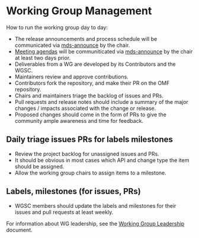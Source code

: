 # Working Group Management 

How to run the working group day to day:

* The release announcements and process schedule will be communicated via [mds-announce](https://groups.google.com/a/groups.openmobilityfoundation.org/forum/#!forum/mds-announce) by the chair.
* [Meeting agendas](https://github.com/openmobilityfoundation/governance/blob/master/technical/Conference_Call_Meeting_Guidance.md) will be communiticated via [mds-announce](https://groups.google.com/a/groups.openmobilityfoundation.org/forum/#!forum/mds-announce) by the chair at least two days prior.
* Deliverables from a WG are developed by its Contributors and the WGSC.
* Maintainers review and approve contributions.
* Contributors fork the repository, and make their PR on the OMF repository.
* Chairs and maintainers triage the backlog of issues and PRs.
* Pull requests and release notes should include a summary of the major changes / impacts associated with the change or release.
* Proposed changes should come in the form of PRs to give the community ample awareness and time for feedback.

## Daily triage issues PRs for labels milestones

* Review the project backlog for unassigned issues and PRs.
* It should be obvious in most cases which API and change type the item should be assigned.
* Allow the working group chairs to assign items to a milestone.

## Labels, milestones (for issues, PRs)

* WGSC members should update the labels and milestones for their issues and pull requests at least weekly.

For information about WG leadership, see the [Working Group Leadership](https://github.com/openmobilityfoundation/governance/blob/master/technical/Working_Group_Leadership.md) document.
